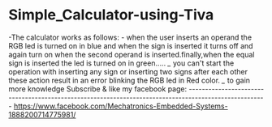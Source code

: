 # Simple_Calculator-using-Tiva
-The calculator works as follows: - when the user inserts an operand the RGB led is turned on in blue and when the sign is inserted it turns off and again turn on when the second operand is inserted.finally,when the equal sign is inserted the led is turned on in green..... *_* you can't start the operation with inserting any sign  or inserting two signs after each other these action result in an error blinking the RGB led in Red color.   *_* to gain more knowledge Subscribe &amp; like my facebook page: ------------------------------------------------------------------------------------------------------ https://www.facebook.com/Mechatronics-Embedded-Systems-1888200714775981/
